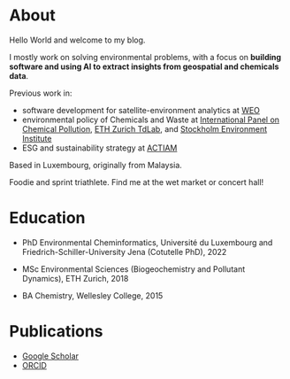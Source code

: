 # About

Hello World and welcome to my blog.

I mostly work on solving environmental problems, with a focus on **building software and using AI to extract insights from geospatial and chemicals data**. 

Previous work in:
* software development for satellite-environment analytics at [WEO](https://www.weo-water.com/)
* environmental policy of Chemicals and Waste at [International Panel on Chemical Pollution](https://www.ipcp.ch/), [ETH Zurich TdLab](https://tdlab.usys.ethz.ch/teaching/tdcs/former/cs2016.html), and [Stockholm Environment Institute](https://www.sei.org/)
* ESG and sustainability strategy at [ACTIAM](https://www.cardano.nl/)

Based in Luxembourg, originally from Malaysia.

Foodie and sprint triathlete. Find me at the wet market or concert hall!

# Education

* PhD Environmental Cheminformatics, Université du Luxembourg and Friedrich-Schiller-University Jena (Cotutelle PhD), 2022

* MSc Environmental Sciences (Biogeochemistry and Pollutant Dynamics), ETH Zurich, 2018 

* BA Chemistry, Wellesley College, 2015



# Publications
- [Google Scholar](https://scholar.google.com/citations?user=qofOnu8AAAAJ&hl=en)
- [ORCID](https://orcid.org/0000-0002-2985-6473)
